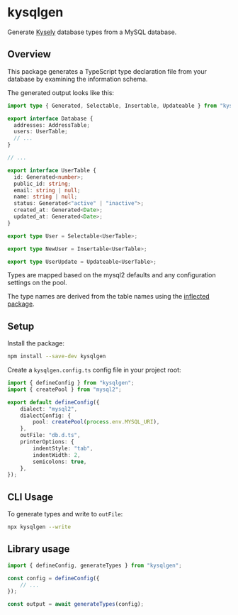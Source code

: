 # kysqlgen

Generate [Kysely](https://kysely.dev/) database types from a MySQL database.

## Overview

This package generates a TypeScript type declaration file from your database by examining the information schema.

The generated output looks like this:

```typescript
import type { Generated, Selectable, Insertable, Updateable } from "kysely";

export interface Database {
  addresses: AddressTable;
  users: UserTable;
  // ...
}

// ...

export interface UserTable {
  id: Generated<number>;
  public_id: string;
  email: string | null;
  name: string | null;
  status: Generated<"active" | "inactive">;
  created_at: Generated<Date>;
  updated_at: Generated<Date>;
}

export type User = Selectable<UserTable>;

export type NewUser = Insertable<UserTable>;

export type UserUpdate = Updateable<UserTable>;
```

Types are mapped based on the mysql2 defaults and any configuration settings on the pool.

The type names are derived from the table names using the [inflected package](https://github.com/martinandert/inflected).

## Setup

Install the package:

```bash
npm install --save-dev kysqlgen
```

Create a `kysqlgen.config.ts` config file in your project root:

```typescript
import { defineConfig } from "kysqlgen";
import { createPool } from "mysql2";

export default defineConfig({
	dialect: "mysql2",
	dialectConfig: {
		pool: createPool(process.env.MYSQL_URI),
	},
	outFile: "db.d.ts",
	printerOptions: {
		indentStyle: "tab",
		indentWidth: 2,
		semicolons: true,
	},
});
```

## CLI Usage

To generate types and write to `outFile`:

```bash
npx kysqlgen --write
```

## Library usage

```typescript
import { defineConfig, generateTypes } from "kysqlgen";

const config = defineConfig({
    // ...
});

const output = await generateTypes(config);
```